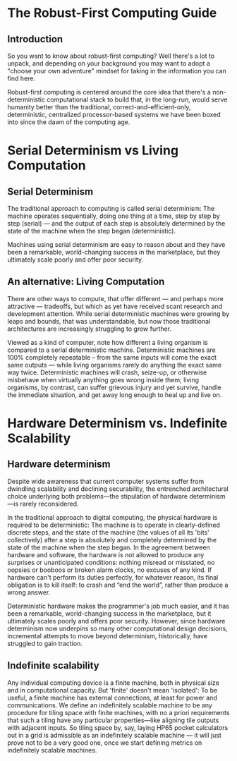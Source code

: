 # The Robust-First Computing Guide

## Introduction

So you want to know about robust-first computing? Well there's a lot to unpack, and depending on your background you may want to adopt a "choose your own adventure" mindset for taking in the information you can find here.

Robust-first computing is centered around the core idea that there's a non-deterministic computational stack to build that, in the long-run, would serve humanity better than the traditional, correct-and-efficient-only, deterministic, centralized processor-based systems we have been boxed into since the dawn of the computing age.


# Serial Determinism vs Living Computation

## Serial Determinism

The traditional approach to computing is called serial determinism: The machine operates sequentially, doing one thing at a time, step by step by step (serial) — and the output of each step is absolutely determined by the state of the machine when the step began (deterministic).

Machines using serial determinism are easy to reason about and they have been a remarkable, world-changing success in the marketplace, but they ultimately scale poorly and offer poor security.

## An alternative: Living Computation

There are other ways to compute, that offer different — and perhaps more attractive — tradeoffs, but which as yet have received scant research and development attention. While serial deterministic machines were growing by leaps and bounds, that was understandable, but now those traditional architectures are increasingly struggling to grow further.

Viewed as a kind of computer, note how different a living organism is compared to a serial deterministic machine. Deterministic machines are 100% completely repeatable – from the same inputs will come the exact same outputs — while living organisms rarely do anything the exact same way twice. Deterministic machines will crash, seize-up, or otherwise misbehave when virtually anything goes wrong inside them; living organisms, by contrast, can suffer grievous injury and yet survive, handle the immediate situation, and get away long enough to heal up and live on.



# Hardware Determinism vs. Indefinite Scalability

## Hardware determinism

Despite wide awareness that current computer systems suffer from dwindling scalability and declining securability, the entrenched architectural choice underlying both problems—the stipulation of hardware determinism—is rarely reconsidered.

In the traditional approach to digital computing, the physical hardware is required to be deterministic: The machine is to operate in clearly-defined discrete steps, and the state of the machine (the values of all its 'bits' collectively) after a step is absolutely and completely determined by the state of the machine when the step began. In the agreement between hardware and software, the hardware is not allowed to produce any surprises or unanticipated conditions: nothing misread or misstated, no oopsies or booboos or broken alarm clocks, no excuses of any kind. If hardware can't perform its duties perfectly, for whatever reason, its final obligation is to kill itself: to crash and “end the world”, rather than produce a wrong answer.

Deterministic hardware makes the programmer's job much easier, and it has been a remarkable, world-changing success in the marketplace, but it ultimately scales poorly and offers poor security. However, since hardware determinism now underpins so many other computational design decisions, incremental attempts to move beyond determinism, historically, have struggled to gain traction.

## Indefinite scalability

Any individual computing device is a finite machine, both in physical size and in computational capacity. But 'finite' doesn't mean 'isolated': To be useful, a finite machine has external connections, at least for power and communications. We define an indefinitely scalable machine to be any procedure for tiling space with finite machines, with no a priori requirements that such a tiling have any particular properties—like aligning tile outputs with adjacent inputs. So tiling space by, say, laying HP65 pocket calculators out in a grid is admissible as an indefinitely scalable machine — it will just prove not to be a very good one, once we start defining metrics on indefinitely scalable machines.